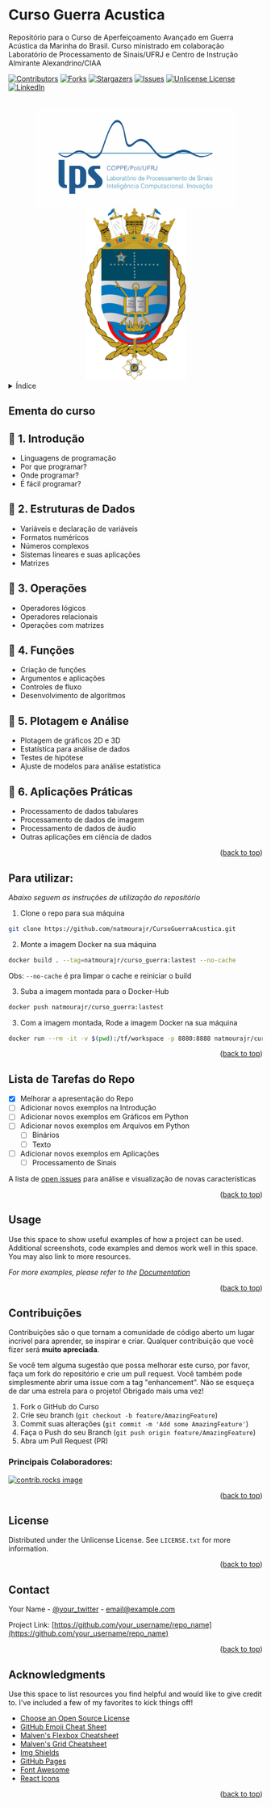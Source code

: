 # Curso Guerra Acustica

<!-- ref: https://github.com/othneildrew/Best-README-Template/tree/main -->

<!-- label-->
<a id="readme-top"></a>
Repositório para o Curso de Aperfeiçoamento Avançado em Guerra Acústica da Marinha do Brasil. Curso ministrado em colaboração Laboratório de Processamento de Sinais/UFRJ e Centro de Instrução Almirante Alexandrino/CIAA

<!-- PROJECT SHIELDS -->
<!--
*** I'm using markdown "reference style" links for readability.
*** Reference links are enclosed in brackets [ ] instead of parentheses ( ).
*** See the bottom of this document for the declaration of the reference variables
*** for contributors-url, forks-url, etc. This is an optional, concise syntax you may use.
*** https://www.markdownguide.org/basic-syntax/#reference-style-links
-->
[![Contributors][contributors-shield]][contributors-url]
[![Forks][forks-shield]][forks-url]
[![Stargazers][stars-shield]][stars-url]
[![Issues][issues-shield]][issues-url]
[![Unlicense License][license-shield]][license-url]
[![LinkedIn][linkedin-shield]][linkedin-url]
<!-- PROJECT LOGO -->
<br />
<div align="center">
    <img width="400" src="https://github.com/natmourajr/import_logos/blob/16a8e62184f4a494743d2c9f2a6be9b2f0db67d0/logo_lps.jpg?raw=1">
    <img width="200" src="https://github.com/natmourajr/data/blob/85e02f4e405bdb3c3d8cd9ea413c7329de8f3712/ciaa.png?raw=1">
</div>

<!-- TABLE OF CONTENTS -->
<details>
  <summary>Índice</summary>
  <ol>
    <li><a href="#about-the-project">Sobre o Curso</a></li>
    <li><a href="#built-with">Para utilizar</a></li>
    <li><a href="#roadmap">Lista de Tarefas</a></li>
    <li>
      <a href="#getting-started">Getting Started</a>
      <ul>
        <li><a href="#prerequisites">Prerequisites</a></li>
        <li><a href="#installation">Installation</a></li>
      </ul>
    </li>
    <li><a href="#usage">Usage</a></li>
    <li><a href="#roadmap">Roadmap</a></li>
    <li><a href="#contributing">Contributing</a></li>
    <li><a href="#license">License</a></li>
    <li><a href="#contact">Contact</a></li>
    <li><a href="#acknowledgments">Acknowledgments</a></li>
  </ol>
</details>

<!-- label-->
<a id="about-the-project"></a>

## Ementa do curso


## 🔹 1. Introdução  
- Linguagens de programação  
- Por que programar?  
- Onde programar?  
- É fácil programar?  

## 🔹 2. Estruturas de Dados  
- Variáveis e declaração de variáveis  
- Formatos numéricos  
- Números complexos  
- Sistemas lineares e suas aplicações    
- Matrizes  

## 🔹 3. Operações  
- Operadores lógicos  
- Operadores relacionais  
- Operações com matrizes  

## 🔹 4. Funções  
- Criação de funções  
- Argumentos e aplicações  
- Controles de fluxo  
- Desenvolvimento de algoritmos  

## 🔹 5. Plotagem e Análise  
- Plotagem de gráficos 2D e 3D  
- Estatística para análise de dados  
- Testes de hipótese  
- Ajuste de modelos para análise estatística  

## 🔹 6. Aplicações Práticas  
- Processamento de dados tabulares  
- Processamento de dados de imagem  
- Processamento de dados de áudio  
- Outras aplicações em ciência de dados  

<p align="right">(<a href="#readme-top">back to top</a>)</p>

<!-- label-->
<a id="built-with"></a>

## Para utilizar:

_Abaixo seguem as instruções de utilização do repositório_

1. Clone o repo para sua máquina
```bash
git clone https://github.com/natmourajr/CursoGuerraAcustica.git
```
2. Monte a imagem Docker na sua máquina
```bash
docker build . --tag=natmourajr/curso_guerra:lastest --no-cache
```
Obs: `--no-cache` é pra limpar o cache e reiniciar o build

3. Suba a imagem montada para o Docker-Hub
```bash
docker push natmourajr/curso_guerra:lastest
```

3. Com a imagem montada, Rode a imagem Docker na sua máquina
```bash
docker run --rm -it -v $(pwd):/tf/workspace -p 8880:8888 natmourajr/curso_guerra:lastest
```
<p align="right">(<a href="#readme-top">back to top</a>)</p>

<!-- ROADMAP -->
## Lista de Tarefas do Repo     

- [x] Melhorar a apresentação do Repo
- [ ] Adicionar novos exemplos na Introdução
- [ ] Adicionar novos exemplos em Gráficos em Python
- [ ] Adicionar novos exemplos em Arquivos em Python
    - [ ] Binários
    - [ ] Texto
- [ ] Adicionar novos exemplos em Aplicações
    - [ ] Processamento de Sinais

A lista de [open issues](https://github.com/natmourajr/CursoGuerraAcustica/issues) para análise e visualização de novas características
<p align="right">(<a href="#readme-top">back to top</a>)</p>



<!-- USAGE EXAMPLES -->
## Usage

Use this space to show useful examples of how a project can be used. Additional screenshots, code examples and demos work well in this space. You may also link to more resources.

_For more examples, please refer to the [Documentation](https://example.com)_

<p align="right">(<a href="#readme-top">back to top</a>)</p>





<!-- CONTRIBUTING -->
## Contribuições

Contribuições são o que tornam a comunidade de código aberto um lugar incrível para aprender, se inspirar e criar. Qualquer contribuição que você fizer será **muito apreciada**.

Se você tem alguma sugestão que possa melhorar este curso, por favor, faça um fork do repositório e crie um pull request. Você também pode simplesmente abrir uma issue com a tag "enhancement".
Não se esqueça de dar uma estrela para o projeto! Obrigado mais uma vez!

1. Fork o GitHub do Curso
2. Crie seu branch (`git checkout -b feature/AmazingFeature`)
3. Commit suas alterações (`git commit -m 'Add some AmazingFeature'`)
4. Faça o Push do seu Branch (`git push origin feature/AmazingFeature`)
5. Abra um Pull Request (PR)

### Principais Colaboradores:

<a href="https://github.com/natmourajr/CursoGuerraAcustica/graphs/contributors">
  <img src="https://contrib.rocks/image?repo=natmourajr/CursoGuerraAcustica" alt="contrib.rocks image" />
</a>

<p align="right">(<a href="#readme-top">back to top</a>)</p>



<!-- LICENSE -->
## License

Distributed under the Unlicense License. See `LICENSE.txt` for more information.

<p align="right">(<a href="#readme-top">back to top</a>)</p>



<!-- CONTACT -->
## Contact

Your Name - [@your_twitter](https://twitter.com/your_username) - email@example.com

Project Link: [https://github.com/your_username/repo_name](https://github.com/your_username/repo_name)

<p align="right">(<a href="#readme-top">back to top</a>)</p>



<!-- ACKNOWLEDGMENTS -->
## Acknowledgments

Use this space to list resources you find helpful and would like to give credit to. I've included a few of my favorites to kick things off!

* [Choose an Open Source License](https://choosealicense.com)
* [GitHub Emoji Cheat Sheet](https://www.webpagefx.com/tools/emoji-cheat-sheet)
* [Malven's Flexbox Cheatsheet](https://flexbox.malven.co/)
* [Malven's Grid Cheatsheet](https://grid.malven.co/)
* [Img Shields](https://shields.io)
* [GitHub Pages](https://pages.github.com)
* [Font Awesome](https://fontawesome.com)
* [React Icons](https://react-icons.github.io/react-icons/search)

<p align="right">(<a href="#readme-top">back to top</a>)</p>



<!-- MARKDOWN LINKS & IMAGES -->
<!-- https://www.markdownguide.org/basic-syntax/#reference-style-links -->
[contributors-shield]: https://img.shields.io/github/contributors/natmourajr/CursoGuerraAcustica.svg?style=for-the-badge
[contributors-url]: https://github.com/natmourajr/CursoGuerraAcustica/graphs/contributors
[forks-shield]: https://img.shields.io/github/forks/natmourajr/CursoGuerraAcustica.svg?style=for-the-badge
[forks-url]: https://github.com/natmourajr/CursoGuerraAcustica/network/members
[stars-shield]: https://img.shields.io/github/stars/natmourajr/CursoGuerraAcustica.svg?style=for-the-badge
[stars-url]: https://github.com/natmourajr/CursoGuerraAcustica/stargazers
[issues-shield]: https://img.shields.io/github/issues/natmourajr/CursoGuerraAcustica.svg?style=for-the-badge
[issues-url]: https://github.com/natmourajr/CursoGuerraAcustica/issues
[license-shield]: https://img.shields.io/github/license/natmourajr/CursoGuerraAcustica.svg?style=for-the-badge
[license-url]: https://github.com/natmourajr/CursoGuerraAcustica/blob/master/LICENSE.txt
[linkedin-shield]: https://img.shields.io/badge/-LinkedIn-black.svg?style=for-the-badge&logo=linkedin&colorB=555
[linkedin-url]: www.linkedin.com/in/natanael-moura-junior-425a3294
[product-screenshot]: images/screenshot.png
[Next.js]: https://img.shields.io/badge/next.js-000000?style=for-the-badge&logo=nextdotjs&logoColor=white
[Next-url]: https://nextjs.org/
[React.js]: https://img.shields.io/badge/React-20232A?style=for-the-badge&logo=react&logoColor=61DAFB
[React-url]: https://reactjs.org/
[Vue.js]: https://img.shields.io/badge/Vue.js-35495E?style=for-the-badge&logo=vuedotjs&logoColor=4FC08D
[Vue-url]: https://vuejs.org/
[Angular.io]: https://img.shields.io/badge/Angular-DD0031?style=for-the-badge&logo=angular&logoColor=white
[Angular-url]: https://angular.io/
[Svelte.dev]: https://img.shields.io/badge/Svelte-4A4A55?style=for-the-badge&logo=svelte&logoColor=FF3E00
[Svelte-url]: https://svelte.dev/
[Laravel.com]: https://img.shields.io/badge/Laravel-FF2D20?style=for-the-badge&logo=laravel&logoColor=white
[Laravel-url]: https://laravel.com
[Bootstrap.com]: https://img.shields.io/badge/Bootstrap-563D7C?style=for-the-badge&logo=bootstrap&logoColor=white
[Bootstrap-url]: https://getbootstrap.com
[JQuery.com]: https://img.shields.io/badge/jQuery-0769AD?style=for-the-badge&logo=jquery&logoColor=white
[JQuery-url]: https://jquery.com 
